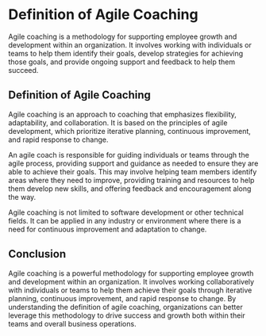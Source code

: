 # Definition of Agile Coaching

Agile coaching is a methodology for supporting employee growth and development within an organization. It involves working with individuals or teams to help them identify their goals, develop strategies for achieving those goals, and provide ongoing support and feedback to help them succeed.

Definition of Agile Coaching
----------------------------

Agile coaching is an approach to coaching that emphasizes flexibility, adaptability, and collaboration. It is based on the principles of agile development, which prioritize iterative planning, continuous improvement, and rapid response to change.

An agile coach is responsible for guiding individuals or teams through the agile process, providing support and guidance as needed to ensure they are able to achieve their goals. This may involve helping team members identify areas where they need to improve, providing training and resources to help them develop new skills, and offering feedback and encouragement along the way.

Agile coaching is not limited to software development or other technical fields. It can be applied in any industry or environment where there is a need for continuous improvement and adaptation to change.

Conclusion
----------

Agile coaching is a powerful methodology for supporting employee growth and development within an organization. It involves working collaboratively with individuals or teams to help them achieve their goals through iterative planning, continuous improvement, and rapid response to change. By understanding the definition of agile coaching, organizations can better leverage this methodology to drive success and growth both within their teams and overall business operations.
